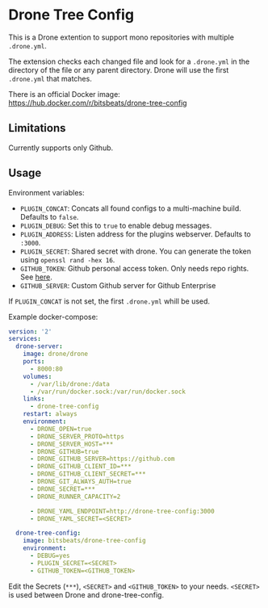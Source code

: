 # Drone Tree Config

This is a Drone extention to support mono repositories with multiple `.drone.yml`.

The extension checks each changed file and look for a `.drone.yml` in the directory of the file or any parent directory. Drone will use the first `.drone.yml` that matches.

There is an official Docker image: https://hub.docker.com/r/bitsbeats/drone-tree-config

## Limitations

Currently supports only Github.

## Usage

Environment variables:

- `PLUGIN_CONCAT`: Concats all found configs to a multi-machine build. Defaults to `false`.
- `PLUGIN_DEBUG`: Set this to `true` to enable debug messages.
- `PLUGIN_ADDRESS`: Listen address for the plugins webserver. Defaults to `:3000`.
- `PLUGIN_SECRET`: Shared secret with drone. You can generate the token using `openssl rand -hex 16`.
- `GITHUB_TOKEN`: Github personal access token. Only needs repo rights. See [here][1].
- `GITHUB_SERVER`: Custom Github server for Github Enterprise

If `PLUGIN_CONCAT` is not set, the first `.drone.yml` whill be used.

Example docker-compose:

```yaml
version: '2'
services:
  drone-server:
    image: drone/drone
    ports:
      - 8000:80
    volumes:
      - /var/lib/drone:/data
      - /var/run/docker.sock:/var/run/docker.sock
    links:
      - drone-tree-config
    restart: always
    environment:
      - DRONE_OPEN=true
      - DRONE_SERVER_PROTO=https
      - DRONE_SERVER_HOST=***
      - DRONE_GITHUB=true
      - DRONE_GITHUB_SERVER=https://github.com
      - DRONE_GITHUB_CLIENT_ID=***
      - DRONE_GITHUB_CLIENT_SECRET=***
      - DRONE_GIT_ALWAYS_AUTH=true
      - DRONE_SECRET=***
      - DRONE_RUNNER_CAPACITY=2

      - DRONE_YAML_ENDPOINT=http://drone-tree-config:3000
      - DRONE_YAML_SECRET=<SECRET>

  drone-tree-config:
    image: bitsbeats/drone-tree-config
    environment:
      - DEBUG=yes
      - PLUGIN_SECRET=<SECRET>
      - GITHUB_TOKEN=<GITHUB_TOKEN>
```

Edit the Secrets (`***`), `<SECRET>` and `<GITHUB_TOKEN>` to your needs. `<SECRET>` is used between Drone and drone-tree-config.

[1]: https://help.github.com/en/articles/creating-a-personal-access-token-for-the-command-line

